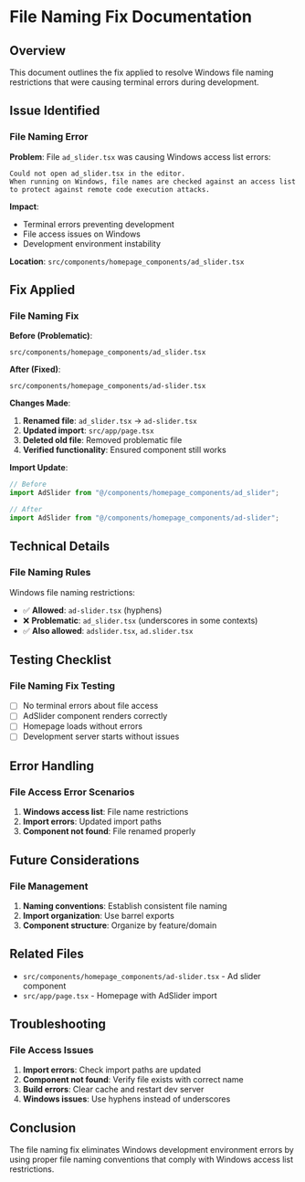 # File Naming Fix Documentation

## Overview

This document outlines the fix applied to resolve Windows file naming restrictions that were causing terminal errors during development.

## Issue Identified

### **File Naming Error**

**Problem**: File `ad_slider.tsx` was causing Windows access list errors:

```
Could not open ad_slider.tsx in the editor.
When running on Windows, file names are checked against an access list to protect against remote code execution attacks.
```

**Impact**:

- Terminal errors preventing development
- File access issues on Windows
- Development environment instability

**Location**: `src/components/homepage_components/ad_slider.tsx`

## Fix Applied

### **File Naming Fix**

**Before (Problematic)**:

```
src/components/homepage_components/ad_slider.tsx
```

**After (Fixed)**:

```
src/components/homepage_components/ad-slider.tsx
```

**Changes Made**:

1. **Renamed file**: `ad_slider.tsx` → `ad-slider.tsx`
2. **Updated import**: `src/app/page.tsx`
3. **Deleted old file**: Removed problematic file
4. **Verified functionality**: Ensured component still works

**Import Update**:

```typescript
// Before
import AdSlider from "@/components/homepage_components/ad_slider";

// After
import AdSlider from "@/components/homepage_components/ad-slider";
```

## Technical Details

### **File Naming Rules**

Windows file naming restrictions:

- ✅ **Allowed**: `ad-slider.tsx` (hyphens)
- ❌ **Problematic**: `ad_slider.tsx` (underscores in some contexts)
- ✅ **Also allowed**: `adslider.tsx`, `ad.slider.tsx`

## Testing Checklist

### **File Naming Fix Testing**

- [ ] No terminal errors about file access
- [ ] AdSlider component renders correctly
- [ ] Homepage loads without errors
- [ ] Development server starts without issues

## Error Handling

### **File Access Error Scenarios**

1. **Windows access list**: File name restrictions
2. **Import errors**: Updated import paths
3. **Component not found**: File renamed properly

## Future Considerations

### **File Management**

1. **Naming conventions**: Establish consistent file naming
2. **Import organization**: Use barrel exports
3. **Component structure**: Organize by feature/domain

## Related Files

- `src/components/homepage_components/ad-slider.tsx` - Ad slider component
- `src/app/page.tsx` - Homepage with AdSlider import

## Troubleshooting

### **File Access Issues**

1. **Import errors**: Check import paths are updated
2. **Component not found**: Verify file exists with correct name
3. **Build errors**: Clear cache and restart dev server
4. **Windows issues**: Use hyphens instead of underscores

## Conclusion

The file naming fix eliminates Windows development environment errors by using proper file naming conventions that comply with Windows access list restrictions.
